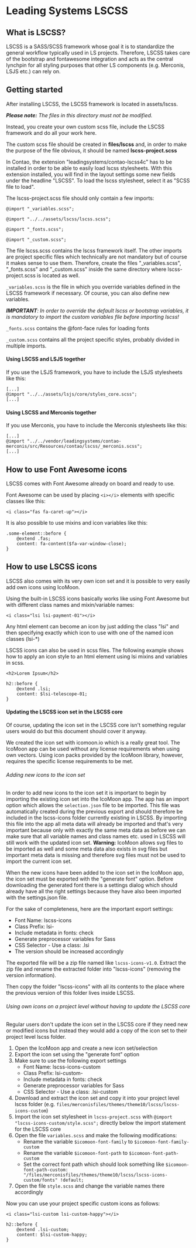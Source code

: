 # Leading Systems LSCSS

## What is LSCSS?
LSCSS is a SASS/SCSS framework whose goal it is to standardize the general workflow typically used in
LS projects. Therefore, LSCSS takes care of the bootstrap and fontawesome integration and acts as the
central lynchpin for all styling purposes that other LS components (e.g. Merconis, LSJS etc.) can rely on.

## Getting started
After installing LSCSS, the LSCSS framework is located in assets/lscss.

***Please note:** The files in this directory must not be modified.*

Instead, you create your own custom scss file, include the LSCSS framework and do all your work here.

The custom scss file should be created in **files/lscss** and, in order to make the purpose of the file obvious, it should be named **lscss-project.scss**

In Contao, the extension "leadingsystems/contao-lscss4c" has to be installed in order to be able to
easily load lscss stylesheets. With this extension installed, you will find in the layout settings some
new fields under the headline "LSCSS". To load the lscss stylesheet, select it as "SCSS file to load".

The lscss-project.scss file should only contain a few imports:


```
@import "_variables.scss";

@import "../../assets/lscss/lscss.scss";

@import "_fonts.scss";

@import "_custom.scss";
```

The file lscss.scss contains the lscss framework itself. The other imports are project specific files which
technically are not mandatory but of course it makes sense to use them. Therefore, create the files
"_variables.scss", "_fonts.scss" and "_custom.scss" inside the same directory where lscss-project.scss
is located as well.

`_variables.scss` is the file in which you override variables defined in the LSCSS framework if necessary.
Of course, you can also define new variables.

***IMPORTANT**: In order to override the default lscss or bootstrap variables, it is mandatory to import
the custom variables file before importing lscss!*

`_fonts.scss` contains the @font-face rules for loading fonts

`_custom.scss` contains all the project specific styles, probably divided in multiple imports.

#### Using LSCSS and LSJS together
If you use the LSJS framework, you have to include the LSJS stylesheets like this:
```
[...]
@import "../../assets/lsjs/core/styles_core.scss";
[...]
```

#### Using LSCSS and Merconis together
If you use Merconis, you have to include the Merconis stylesheets like this:

```
[...]
@import "../../vendor/leadingsystems/contao-merconis/src/Resources/contao/lscss/_merconis.scss";
[...]
```

## How to use Font Awesome icons
LSCSS comes with Font Awesome already on board and ready to use.

Font Awesome can be used by placing `<i></i>` elements with specific classes like this:
```
<i class="fas fa-caret-up"></i>
```
It is also possible to use mixins and icon variables like this:
```
.some-element::before {
    @extend .fas;
    content: fa-content($fa-var-window-close);
}
```

## How to use LSCSS icons
LSCSS also comes with its very own icon set and it is possible to very easily add own icons using IcoMoon.

Using the built-in LSCSS icons basically works like using Font Awesome but with different class names
and mixin/variable names:

```
<i class="lsi lsi-payment-01"></i>
```
Any html element can become an icon by just adding the class "lsi" and then specifying
exactly which icon to use with one of the named icon classes (lsi-*)

LSCSS icons can also be used in scss files. The following example shows how to apply an icon
style to an html element using lsi mixins and variables in scss.
```
<h2>Lorem Ipsum</h2>
```
```
h2::before {
    @extend .lsi;
    content: $lsi-telescope-01;
}
```

#### Updating the LSCSS icon set in the LSCSS core
Of course, updating the icon set in the LSCSS core isn't something regular users would do
but this document should cover it anyway.

We created the icon set with icomoon.io which is a really great tool. The IcoMoon app can
be used without any license requirements when using own vectors. Using icon packs provided
by the IcoMoon library, however, requires the specific license requirements to be met.

###### Adding new icons to the icon set
In order to add new icons to the icon set it is important to begin by importing the existing
icon set into the IcoMoon app. The app has an import option which allows the `selection.json` file
to be imported. This file was automatically created during the previous export and should therefore be
included in the lscss-icons folder currently existing in LSCSS. By importing this file into the app
all meta data will already be imported and that's very important because only with exactly the
same meta data as before we can make sure that all variable names and class names etc. used
in LSCSS will still work with the updated icon set. **Warning:** IcoMoon allows svg files to be
imported as well and some meta data also exists in svg files but important meta data is missing
and therefore svg files must not be used to import the current icon set.

When the new icons have been added to the icon set in the IcoMoon app, the icon set must be
exported with the "generate font" option. Before downloading the generated font there is a
settings dialog which should already have all the right settings because they have also
been imported with the settings.json file.

For the sake of completeness, here are the important export settings:
- Font Name: lscss-icons
- Class Prefix: lsi-
- Include metadata in fonts: check
- Generate preprocessor variables for Sass
- CSS Selector - Use a class: .lsi
- The version should be increased accordingly

The exported file will be a zip file named like `lscss-icons-v1.0`. Extract the zip file and
rename the extracted folder into "lscss-icons" (removing the version information).

Then copy the folder "lscss-icons" with all its contents to the place where the previous version
of this folder lives inside LSCSS.

###### Using own icons on a project level without having to update the LSCSS core
Regular users don't update the icon set in the LSCSS core if they need new or modified
icons but instead they would add a copy of the icon set to their project level lscss folder.

1. Open the IcoMoon app and create a new icon set/selection
2. Export the icon set using the "generate font" option
3. Make sure to use the following export settings
    - Font Name: lscss-icons-custom
    - Class Prefix: lsi-custom-
    - Include metadata in fonts: check
    - Generate preprocessor variables for Sass
    - CSS Selector - Use a class: .lsi-custom
4. Download and extract the icon set and copy it into your project level lscss folder
(e.g. `files/merconisfiles/themes/theme10/lscss/lscss-icons-custom`)
5. Import the icon set stylesheet in `lscss-project.scss` with
`@import "lscss-icons-custom/style.scss";` directly below the import statement for the
LSCSS core
6. Open the file `variables.scss` and make the following modifications:
    - Rename the variable `$icomoon-font-family` to `$icomoon-font-family-custom`
    - Rename the variable `$icomoon-font-path` to `$icomoon-font-path-custom`
    - Set the correct font path which should look something like
    `$icomoon-font-path-custom: "/files/merconisfiles/themes/theme10/lscss/lscss-icons-custom/fonts" !default;`
7. Open the file `style.scss` and change the variable names there accordingly

Now you can use your project specific custom icons as follows:

```
<i class="lsi-custom lsi-custom-happy"></i>
```
```
h2::before {
    @extend .lsi-custom;
    content: $lsi-custom-happy;
}
```